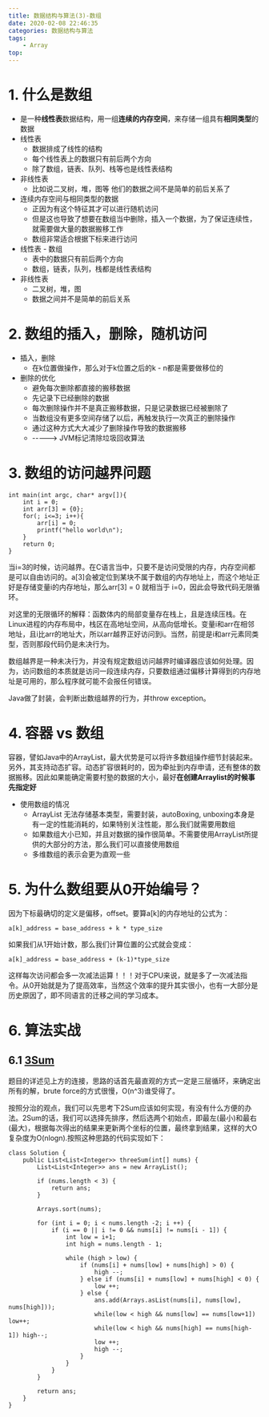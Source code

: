 ```yaml
---
title: 数据结构与算法(3)-数组
date: 2020-02-08 22:46:35
categories: 数据结构与算法
tags:
    - Array
top:
---
```


# 1. 什么是数组

+ 是一种**线性表**数据结构，用一组**连续的内存空间**，来存储一组具有**相同类型**的数据
+ 线性表
    + 数据排成了线性的结构
    + 每个线性表上的数据只有前后两个方向
    + 除了数组，链表、队列、栈等也是线性表结构
+ 非线性表
    + 比如说二叉树，堆，图等  他们的数据之间不是简单的前后关系了 
+ 连续内存空间与相同类型的数据
    + 正因为有这个特征其才可以进行随机访问
    + 但是这也导致了想要在数组当中删除，插入一个数据，为了保证连续性，就需要做大量的数据搬移工作
    + 数组非常适合根据下标来进行访问
+ 线性表 - 数组
    + 表中的数据只有前后两个方向
    + 数组，链表，队列，栈都是线性表结构
+ 非线性表
    + 二叉树，堆，图
    + 数据之间并不是简单的前后关系
    
# 2. 数组的插入，删除，随机访问

+ 插入，删除
    + 在k位置做操作，那么对于k位置之后的k - n都是需要做移位的 
+ 删除的优化
    + 避免每次删除都直接的搬移数据
    + 先记录下已经删除的数据
    + 每次删除操作并不是真正搬移数据，只是记录数据已经被删除了
    + 当数组没有更多空间存储了以后，再触发执行一次真正的删除操作
    + 通过这种方式大大减少了删除操作导致的数据搬移
    + -----> JVM标记清除垃圾回收算法

# 3. 数组的访问越界问题

    int main(int argc, char* argv[]){
        int i = 0;
        int arr[3] = {0};
        for(; i<=3; i++){
            arr[i] = 0;
            printf("hello world\n");
        }
        return 0;
    }

当i=3的时候，访问越界。在C语言当中，只要不是访问受限的内存，内存空间都是可以自由访问的。a[3]会被定位到某块不属于数组的内存地址上，而这个地址正好是存储变量i的内存地址，那么arr[3] = 0 就相当于 i=0，因此会导致代码无限循环。

对这里的无限循环的解释：函数体内的局部变量存在栈上，且是连续压栈。在Linux进程的内存布局中，栈区在高地址空间，从高向低增长。变量i和arr在相邻地址，且i比arr的地址大，所以arr越界正好访问到i。当然，前提是i和arr元素同类型，否则那段代码仍是未决行为。

数组越界是一种未决行为，并没有规定数组访问越界时编译器应该如何处理。因为，访问数组的本质就是访问一段连续内存，只要数组通过偏移计算得到的内存地址是可用的，那么程序就可能不会报任何错误。

Java做了封装，会判断出数组越界的行为，并throw exception。

# 4. 容器 vs 数组

容器，譬如Java中的ArrayList，最大优势是可以将许多数组操作细节封装起来。另外，其支持动态扩容。动态扩容很耗时的，因为牵扯到内存申请，还有整体的数据搬移。因此如果能确定需要村塾的数据的大小，最好**在创建Arraylist的时候事先指定好**

+ 使用数组的情况
    + ArrayList 无法存储基本类型，需要封装，autoBoxing, unboxing本身是有一定的性能消耗的，如果特别关注性能，那么我们就需要用数组
    + 如果数组大小已知，并且对数据的操作很简单。不需要使用ArrayList所提供的大部分的方法，那么我们可以直接使用数组
    + 多维数组的表示会更为直观一些

# 5. 为什么数组要从0开始编号？

因为下标最确切的定义是偏移，offset。要算a[k]的内存地址的公式为：

    a[k]_address = base_address + k * type_size

如果我们从1开始计数，那么我们计算位置的公式就会变成：

    a[k]_address = base_address + (k-1)*type_size

这样每次访问都会多一次减法运算！！！对于CPU来说，就是多了一次减法指令。从0开始就是为了提高效率，当然这个效率的提升其实很小，也有一大部分是历史原因了，即不同语言的迁移之间的学习成本。

# 6. 算法实战

## 6.1 [3Sum](https://leetcode.com/problems/3sum/)

题目的详述见上方的连接，思路的话首先最直观的方式一定是三层循环，来确定出所有的解，brute force的方式很慢，O(n^3)谁受得了。

按照分治的观点，我们可以先思考下2Sum应该如何实现，有没有什么方便的办法。2Sum的话，我们可以选择先排序，然后选两个初始点，即最左(最小)和最右(最大)，根据每次得出的结果来更新两个坐标的位置，最终拿到结果，这样的大O复杂度为O(nlogn).按照这种思路的代码实现如下：

    class Solution {
        public List<List<Integer>> threeSum(int[] nums) {
            List<List<Integer>> ans = new ArrayList();

            if (nums.length < 3) {
                return ans;
            }
            
            Arrays.sort(nums);
            
            for (int i = 0; i < nums.length -2; i ++) {
                if (i == 0 || i != 0 && nums[i] != nums[i - 1]) {
                    int low = i+1;
                    int high = nums.length - 1;
                    
                    while (high > low) {
                        if (nums[i] + nums[low] + nums[high] > 0) {
                            high --;
                        } else if (nums[i] + nums[low] + nums[high] < 0) {
                            low ++;
                        } else {
                            ans.add(Arrays.asList(nums[i], nums[low], nums[high]));
                            while(low < high && nums[low] == nums[low+1]) low++;
                            while(low < high && nums[high] == nums[high-1]) high--;
                            low ++;
                            high --;
                        }
                    }
                }
            }
    
            return ans;
        }
    }